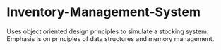 # Inventory-Management-System

Uses object oriented design principles to simulate a stocking system. Emphasis is on principles of data structures and memory management.
